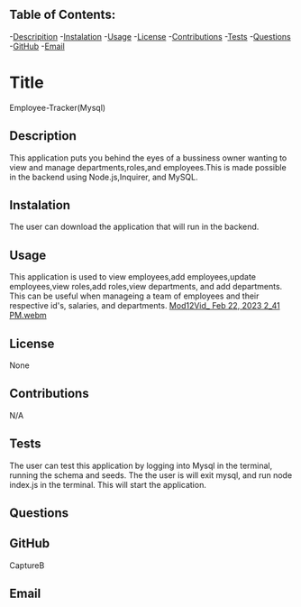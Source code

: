 ## Table of Contents: 
-[Descripition](#Description)
    -[Instalation](#Instalation)
    -[Usage](#Usage)
    -[License](#License)
    -[Contributions](#Contributions)
    -[Tests](#Tests)
    -[Questions](#Questions)
    -[GitHub](#GitHub)
    -[Email](#Email)
    
#  Title 
Employee-Tracker(Mysql)

##  Description
This application puts you behind the eyes of a bussiness owner wanting to view and manage departments,roles,and employees.This is made possible in the backend using Node.js,Inquirer, and MySQL.

## Instalation
The user can download the application that will run in the backend.

## Usage
This application is used to view employees,add employees,update employees,view roles,add roles,view departments, and add departments. This can be useful when manageing a team of employees and their respective id's, salaries, and departments.
[Mod12Vid_ Feb 22, 2023 2_41 PM.webm](https://user-images.githubusercontent.com/114364879/220766203-5dc75676-5bb9-4c24-8da7-554d2ed2ad2e.webm)


## License
None

## Contributions
N/A

## Tests
The user can test this application by logging into Mysql in the terminal, running the schema and seeds. The the user is will exit mysql, and run node index.js in the terminal. This will start the application.

## Questions


## GitHub 
CaptureB

## Email

